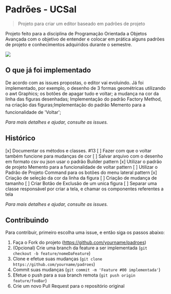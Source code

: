 # Padrões - UCSal
> Projeto para criar um editor baseado em padrões de projeto

Projeto feito para a disciplina de Programação Orientada a Objetos Avançada com o objetivo de entender e colocar em prática alguns padrões de projeto e conhecimentos adquiridos durante o semestre. 

![](img1.png)

## O que já foi implementado
De acordo com as issues propostas, o editor vai evoluindo. Já foi implementado, por exemplo, o desenho de 3 formas geométricas utilizando o awt Graphics; os botões de apagar tudo e voltar; a mudança na cor da linha das figuras desenhadas; Implementação do padrão Factory Method, na criação das figuras;Implementação do padrão Memento para a funcionalidade de 'Voltar';

_Para mais detalhes e ajudar, consulte as issues._


## Histórico
 [x] Documentar os métodos e classes. #13
 [ ] Fazer com que o voltar também funcione para mudanças de cor
 [ ] Salvar arquivo com o desenho em formato csv ou json usar o padrão Builder pattern
 [x] Utilizar o padrão de projeto Memento para a funcionalidade de voltar pattern
 [ ] Utilizar o Padrão de Projeto Command para os botões do menu lateral pattern
 [x] Criação de seleção da cor da linha da figura
 [ ] Criação de mudança de tamanho
 [ ] Criar Botão de Exclusão de um unica figura
 [ ] Separar uma classe responsável por criar a tela, e chamar os componentes referentes a tela 

_Para mais detalhes e ajudar, consulte as issues._


## Contribuindo
Para contribuir, primeiro escolha uma issue, e então siga os passos abaixo:

1. Faça o Fork do projeto (<https://github.com/yourname/padroes>)
2. (Opcional) Crie uma branch da feature a ser implementada (`git checkout -b feature/nomeDaFeature`)
3. Clone e efetue suas mudanças (`git clone https://github.com/yourname/padroes`)
4. Commit suas mudanças (`git commit -m 'Feature #00 implementada'`)
5. Efetue o push para a sua branch remota (`git push origin feature/fooBar`)
6. Crie um novo Pull Request para o repositório original
